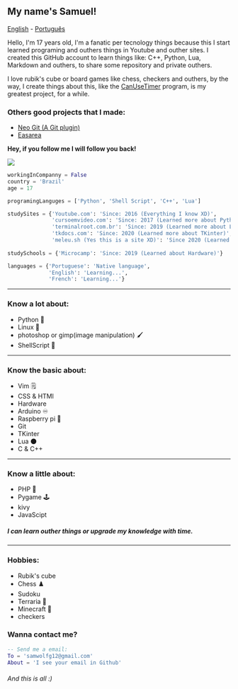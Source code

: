 ## My name's Samuel!

[English](https://github.com/Samuel-de-Oliveira/Samuel-de-Oliveira) - [Português](https://github.com/Samuel-de-Oliveira/Samuel-de-Oliveira/blob/main/LEIA-ME.md)

Hello, I'm 17 years old, I'm a fanatic per tecnology things because this I start
learned programing and outhers things in Youtube and outher sites. I created this
GitHub account to learn things like: C++, Python, Lua, Markdown and outhers, to
share some repository and private outhers.

I love rubik's cube or board games like chess, checkers and outhers, by the way,
I create things about this, like the [CanUseTimer](https://github.com/Samuel-de-Oliveira/CanUseTimer)
program, is my greatest project, for a while.

### Others good projects that I made:

- [Neo Git (A Git plugin)](https://github.com/samuel-de-Oliveira/neo-git)
- [Easarea](https://github.com/samuel-de-oliveira/Easarea)

**Hey, if you follow me I will follow you back!**

<img src="https://github-readme-stats.vercel.app/api/top-langs/?username=samuel-de-oliveira&layout=compact&langs_count=10&theme=darcula">

``` Python
workingInCompanny = False
country = 'Brazil'
age = 17

programingLanguges = ['Python', 'Shell Script', 'C++', 'Lua']

studySites = {'Youtube.com': 'Since: 2016 (Everything I know XD)',
              'cursoemvideo.com': 'Since: 2017 (Learned more about Python and basic Linux)',
              'terminalroot.com.br': 'Since: 2019 (Learned more about Linux)',
              'tkdocs.com': 'Since: 2020 (Learned more about TKinter)',
              'meleu.sh (Yes this is a site XD)': 'Since 2020 (Learned about ShellScript)'}
              
studySchools = {'Microcamp': 'Since: 2019 (Learned about Hardware)'}

languages = {'Portuguese': 'Native language', 
             'English': 'Learning...',
             'French': 'Learning...'}
```

---
### Know a lot about:
- Python 🐍
- Linux 🐧
- photoshop or gimp(image manipulation) 🖌️
- ShellScript 🐚

---
### Know the basic about:
- Vim 🗒️
- CSS & HTMl
- Hardware
- Arduino ♾️
- Raspberry pi 🍓
- Git
- TKinter
- Lua 🌑
- C & C++

---
### Know a little about:
- PHP 🐘
- Pygame 🕹️
- kivy
- JavaScipt

##### I can learn outher things or upgrade my knowledge with time.

---
### Hobbies:
- Rubik's cube
- Chess ♟️
- Sudoku
- Terraria 🌳
- Minecraft 🏹
- checkers

### Wanna contact me?

```lua
-- Send me a email:
To = 'samwolfg12@gmail.com'
About = 'I see your email in Github'
```
###### *And this is all :)*
